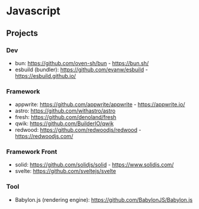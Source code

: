 # Javascript

## Projects

### Dev

* bun: https://github.com/oven-sh/bun - https://bun.sh/
* esbuild (bundler): https://github.com/evanw/esbuild - https://esbuild.github.io/

### Framework

* appwrite: https://github.com/appwrite/appwrite - https://appwrite.io/
* astro: https://github.com/withastro/astro
* fresh: https://github.com/denoland/fresh
* qwik: https://github.com/BuilderIO/qwik
* redwood: https://github.com/redwoodjs/redwood - https://redwoodjs.com/

### Framework Front

* solid: https://github.com/solidjs/solid - https://www.solidjs.com/
* svelte: https://github.com/sveltejs/svelte

### Tool

* Babylon.js (rendering engine): https://github.com/BabylonJS/Babylon.js